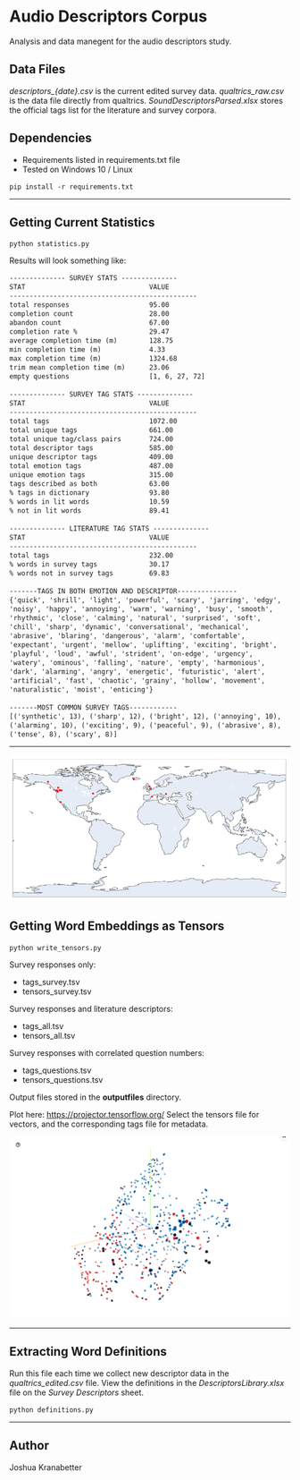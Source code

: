 # Audio Descriptors Corpus

Analysis and data manegent for the audio descriptors study.

## Data Files
*descriptors_{date}.csv* is the current edited survey data.
*qualtrics_raw.csv* is the data file directly from qualtrics.
*SoundDescriptorsParsed.xlsx* stores the official tags list for the literature and survey corpora.

## Dependencies

* Requirements listed in requirements.txt file
* Tested on Windows 10 / Linux
```
pip install -r requirements.txt
```

---

## Getting Current Statistics
```
python statistics.py
```
Results will look something like:
```
-------------- SURVEY STATS --------------
STAT                               VALUE   
-----------------------------------------------
total responses                    95.00
completion count                   28.00
abandon count                      67.00
completion rate %                  29.47
average completion time (m)        128.75
min completion time (m)            4.33
max completion time (m)            1324.68
trim mean completion time (m)      23.06
empty questions                    [1, 6, 27, 72]

-------------- SURVEY TAG STATS --------------
STAT                               VALUE   
-----------------------------------------------
total tags                         1072.00
total unique tags                  661.00
total unique tag/class pairs       724.00
total descriptor tags              585.00
unique descriptor tags             409.00
total emotion tags                 487.00
unique emotion tags                315.00
tags described as both             63.00
% tags in dictionary               93.80
% words in lit words               10.59
% not in lit words                 89.41

-------------- LITERATURE TAG STATS --------------
STAT                               VALUE
-----------------------------------------------
total tags                         232.00
% words in survey tags             30.17
% words not in survey tags         69.83

-------TAGS IN BOTH EMOTION AND DESCRIPTOR---------------
{'quick', 'shrill', 'light', 'powerful', 'scary', 'jarring', 'edgy', 'noisy', 'happy', 'annoying', 'warm', 'warning', 'busy', 'smooth', 'rhythmic', 'close', 'calming', 'natural', 'surprised', 'soft', 'chill', 'sharp', 'dynamic', 'conversational', 'mechanical', 'abrasive', 'blaring', 'dangerous', 'alarm', 'comfortable', 'expectant', 'urgent', 'mellow', 'uplifting', 'exciting', 'bright', 'playful', 'loud', 'awful', 'strident', 'on-edge', 'urgency', 'watery', 'ominous', 'falling', 'nature', 'empty', 'harmonious', 'dark', 'alarming', 'angry', 'energetic', 'futuristic', 'alert', 'artificial', 'fast', 'chaotic', 'grainy', 'hollow', 'movement', 'naturalistic', 'moist', 'enticing'}

-------MOST COMMON SURVEY TAGS------------
[('synthetic', 13), ('sharp', 12), ('bright', 12), ('annoying', 10), ('alarming', 10), ('exciting', 9), ('peaceful', 9), ('abrasive', 8), ('tense', 8), ('scary', 8)]
```

---

![Locations](doc_files/locations.PNG)

## Getting Word Embeddings as Tensors
```
python write_tensors.py
```

Survey responses only:
* tags_survey.tsv
* tensors_survey.tsv

Survey responses and literature descriptors:
* tags_all.tsv
* tensors_all.tsv

Survey responses with correlated question numbers:
* tags_questions.tsv
* tensors_questions.tsv

Output files stored in the **outputfiles** directory.

Plot here: https://projector.tensorflow.org/
Select the tensors file for vectors, and the corresponding tags file for metadata.

![Embeddings](doc_files/embeddings.PNG)

---

## Extracting Word Definitions
Run this file each time we collect new descriptor data in the *qualtrics_edited.csv* file. View the definitions in the *DescriptorsLibrary.xlsx* file on the *Survey Descriptors* sheet.

```
python definitions.py
```


---

## Author
Joshua Kranabetter